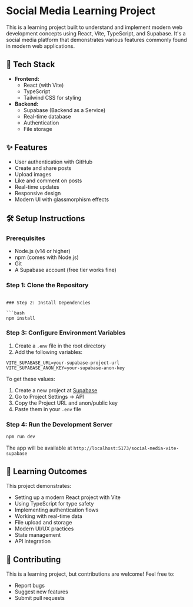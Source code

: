 # Social Media Learning Project

This is a learning project built to understand and implement modern web development concepts using React, Vite, TypeScript, and Supabase. It's a social media platform that demonstrates various features commonly found in modern web applications.

## 🚀 Tech Stack

- **Frontend:**
  - React (with Vite)
  - TypeScript
  - Tailwind CSS for styling
- **Backend:**
  - Supabase (Backend as a Service)
  - Real-time database
  - Authentication
  - File storage

## ✨ Features

- User authentication with GitHub
- Create and share posts
- Upload images
- Like and comment on posts
- Real-time updates
- Responsive design
- Modern UI with glassmorphism effects

## 🛠️ Setup Instructions

### Prerequisites

- Node.js (v14 or higher)
- npm (comes with Node.js)
- Git
- A Supabase account (free tier works fine)

### Step 1: Clone the Repository
```

### Step 2: Install Dependencies

```bash
npm install
```

### Step 3: Configure Environment Variables

1. Create a `.env` file in the root directory
2. Add the following variables:
```env
VITE_SUPABASE_URL=your-supabase-project-url
VITE_SUPABASE_ANON_KEY=your-supabase-anon-key
```

To get these values:
1. Create a new project at [Supabase](https://supabase.com)
2. Go to Project Settings -> API
3. Copy the Project URL and anon/public key
4. Paste them in your `.env` file

### Step 4: Run the Development Server

```bash
npm run dev
```

The app will be available at `http://localhost:5173/social-media-vite-supabase`

## 📝 Learning Outcomes

This project demonstrates:
- Setting up a modern React project with Vite
- Using TypeScript for type safety
- Implementing authentication flows
- Working with real-time data
- File upload and storage
- Modern UI/UX practices
- State management
- API integration

## 🤝 Contributing

This is a learning project, but contributions are welcome! Feel free to:
- Report bugs
- Suggest new features
- Submit pull requests

